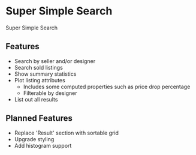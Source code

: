# Super Simple Search

Super Simple Search

## Features

* Search by seller and/or designer
* Search sold listings
* Show summary statistics
* Plot listing attributes
  * Includes some computed properties such as price drop percentage
  * Filterable by designer
* List out all results

## Planned Features

* Replace 'Result' section with sortable grid
* Upgrade styling
* Add histogram support
